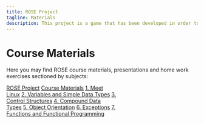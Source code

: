 ```yaml
---
title: ROSE Project
tagline: Materials
description: This project is a game that has been developed in order to help teach kids Python
---
```


# Course Materials

Here you may find ROSE course materials, presentations and home work exercises sectioned by subjects:

<html>
<style>
.vertical-menu {
    width: 290px;
}

.vertical-menu a {
    color: black;
    display: block;
    padding: 12px;
    text-decoration: none;
}

.vertical-menu a:hover {
    background-color: #ccc;
}

.vertical-menu a.header {
    color: #159957;
    font-size: 18px;
}
</style>
<body>

<div class="vertical-menu">
  <a href="index.md" class="header">ROSE Project</a>
  <a href="materials.md" class="header">Course Materials</a>
  <a href="#">1. Meet Linux</a>
  <a href="#">2. Variables and Simple Data Types</a>
  <a href="#">3. Control Structures</a>
  <a href="#">4. Compound Data Types</a>
  <a href="#">5. Object Orientation</a>
  <a href="#">6. Exceptions</a>
  <a href="#">7. Functions and Functional Programming</a>
</div>

</body>
</html>
